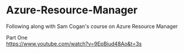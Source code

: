 # Azure-Resource-Manager   

Following along with Sam Cogan's course on Azure Resource Manager

Part One   
https://www.youtube.com/watch?v=9EpBiud48Ao&t=3s